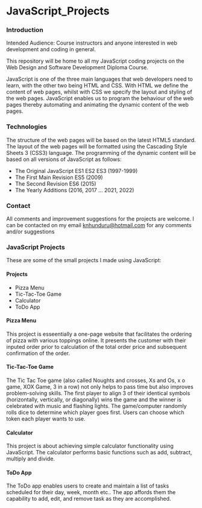 <!--- Readme.md for my JavaScript projects -->
# JavaScript_Projects
### Introduction

Intended Audience: Course instructors and anyone interested in web development and coding in general.

This repository will be home to all my JavaScript coding projects on the Web Design and Software Development Diploma Course.
 
JavaScript is one of the three main languages that web developers need to learn, with the other two being HTML and CSS. With HTML we define the content of web pages, whilst with CSS we specify the layout and styling of the web pages. JavaScript enables us to program the behaviour of the web pages thereby automating and animating the dynamic content of the web pages.

### Technologies
The structure of the web pages will be based on the latest HTML5 standard.
The layout of the web pages will be formatted using the Cascading Style Sheets 3 (CSS3) language.
The programming of the dynamic content will be based on all versions of JavaScript as follows:

- The Original JavaScript ES1 ES2 ES3 (1997-1999)
- The First Main Revision ES5 (2009)
- The Second Revision ES6 (2015)
- The Yearly Additions (2016, 2017 ... 2021, 2022)

### Contact
All comments and improvement suggestions for the projects are welcome.
I can be contacted on my email <knhunduru@hotmail.com> for any comments and/or suggestions

### JavaScript Projects
These are some of the small projects I made using JavaScript:

#### Projects
- Pizza Menu
- Tic-Tac-Toe Game
- Calculator
- ToDo App

#### Pizza Menu
This project is esseentially a one-page website that facilitates the ordering of pizza with various toppings online.
It presents the customer with their inputed order prior to calculation of the total order price and subsequent confirmation of the order.

#### Tic-Tac-Toe Game
The Tic Tac Toe game (also called Noughts and crosses, Xs and Os, x o game, XOX Game, 3 in a row) not only helps to pass time but also improves problem-solving skills. 
The first player to align 3 of their identical symbols (horizontally, vertically, or diagonally) wins the game and the winner is celebrated with music and flashing lights.
The game/computer randomly rolls dice to determine which player goes first. Users can choose which token each player wants to use.

#### Calculator
This project is about achieving simple calculator functionality using JavaScript. The calculator performs basic functions such as add, subtract, multiply and divide.

#### ToDo App
The ToDo app enables users to create and maintain a list of tasks scheduled for their day, week, month etc.. The app affords them the capability to add, edit, and remove task as they are accomplished.


 
